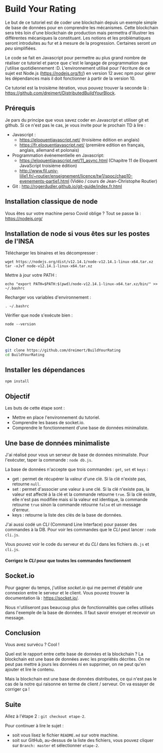 # Build Your Rating

Le but de ce tutoriel est de coder une blockchain depuis un exemple simple de base de données pour en comprendre les mécanismes. Cette blockchain sera très loin d'une blockchain de production mais permettra d'illustrer les différentes mécaniques la constituant. Les notions et les problématiques seront introduites au fur et à mesure de la progression. Certaines seront *un peu* simplifiées.

Le code se fait en Javascript pour permettre au plus grand nombre de réaliser ce tutoriel et parce que c'est le langage de programmation que j'utilise quotidiennement :D. L'environnement utilisé pour l'écriture de ce sujet est Node.js (https://nodejs.org/fr/) en version 12 avec npm pour gérer les dépendances mais il doit fonctionner à partir de la version 10.

Ce tutoriel est la troisième itération, vous pouvez trouver la seconde là : https://github.com/dreimert/DistributedBuildYourBlock.

## Prérequis

Je pars du principe que vous savez coder en Javascript et utiliser git et github. Si ce n'est pas le cas, je vous invite pour le prochain TD à lire :

* Javascript :
  * https://eloquentjavascript.net/ (troisième édition en anglais)
  * https://fr.eloquentjavascript.net/ (première edition en français, anglais, allemand et polonais)
* Programmation événementielle en Javascript:
  * https://eloquentjavascript.net/11_async.html (Chapitre 11 de Eloquent JavaScript troisième édition)
  * http://www.fil.univ-lille1.fr/~routier/enseignement/licence/tw1/spoc/chap10-evenements-partie1.html (Vidéo / cours de Jean-Christophe Routier)
* Git : http://rogerdudler.github.io/git-guide/index.fr.html

## Installation classique de node

Vous êtes sur votre machine perso Covid oblige ? Tout se passe là : https://nodejs.org/

## Installation de node si vous êtes sur les postes de l'INSA

Télécharger les binaires et les décompresser :

    wget https://nodejs.org/dist/v12.14.1/node-v12.14.1-linux-x64.tar.xz
    tar -xJvf node-v12.14.1-linux-x64.tar.xz

Mettre à jour votre PATH :

    echo "export PATH=$PATH:$(pwd)/node-v12.14.1-linux-x64.tar.xz/bin/" >> ~/.bashrc

Recharger vos variables d'environnement :

    . ~/.bashrc

Vérifier que node s'exécute bien :

    node --version

## Cloner ce dépôt

```Bash
git clone https://github.com/dreimert/BuildYourRating
cd BuildYourRating
```

## Installer les dépendances

```Bash
npm install
```

## Objectif

Les buts de cette étape sont :

* Mettre en place l'environnement du tutoriel.
* Comprendre les bases de socket.io.
* Comprendre le fonctionnement d'une base de données minimaliste.

## Une base de données minimaliste

J'ai réalisé pour vous un serveur de base de données minimaliste. Pour l'exécuter, taper la commande : `node db.js`.

La base de données n'accepte que trois commandes : `get`, `set` et `keys` :

* get : permet de récupérer la valeur d'une clé. Si la clé n'existe pas, retourne `null`.
* set : permet d'associer une valeur à une clé. Si la clé n'existe pas, la valeur est affecté à la clé et la commande retourne `true`. Si la clé existe, elle n'est pas modifiée mais si la valeur est identique, la commande retourne `true` sinon la commande retourne `false` et un message d'erreur.
* keys : retourne la liste des clés de la base de données.

J'ai aussi codé un *CLI* (Command Line Interface) pour passer des commandes à la DB. Pour voir les commandes que le *CLI* peut lancer : `node cli.js`.

Vous pouvez voir le code du serveur et du *CLI* dans les fichiers `db.js` et `cli.js`.

#### Corrigez le *CLI* pour que toutes les commandes fonctionnent

## Socket.io

Pour gagner du temps, j'utilise *socket.io* qui me permet d'établir une connexion entre le serveur et le client. Vous pouvez trouver la documentation là : https://socket.io/.

Nous n'utiliseront pas beaucoup plus de fonctionnalités que celles utilisés dans l'exemple de la base de données. Il faut savoir envoyer et recevoir un message.

## Conclusion

Vous avez survécu ? Cool !

Quel est le rapport entre cette base de données et la blockchain ? La blockchain est une base de données avec les propriétés décrites. On ne peut pas mettre à jours les données ni en supprimer, on ne peut qu'en ajouter et lire le contenu.

Mais la blockchain est une base de données distribuées, ce qui n'est pas le cas de la notre qui raisonne en terme de client / serveur. On va essayer de corriger ça !

## Suite

Allez à l'étape 2 : `git checkout etape-2`.

Pour continuer à lire le sujet :

* soit vous lisez le fichier `README.md` sur votre machine.
* soit sur GitHub, au-dessus de la liste des fichiers, vous pouvez cliquer sur `Branch: master` et sélectionner `etape-2`.
